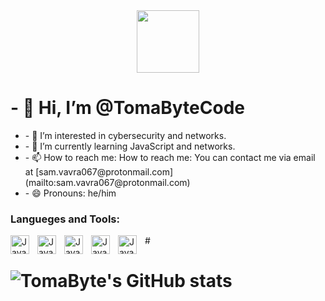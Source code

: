 <div id="header" align="center">
  <img src="https://media.giphy.com/media/M9gbBd9nbDrOTu1Mqx/giphy.gif" width="100"/>
</div>
<h1>- 👋 Hi, I’m @TomaByteCode</h1>
<ul>
  <li>- 👀 I’m interested in cybersecurity and networks.</li>
  <li>- 🌱 I’m currently learning JavaScript and networks.</li>
  <li>- 📫 How to reach me: How to reach me: You can contact me via email at [sam.vavra067@protonmail.com](mailto:sam.vavra067@protonmail.com)</li>
  <li>- 😄 Pronouns: he/him</p></li>
</ul>

### Langueges and Tools:
 <img align="left" alt="JavaScript" width="30px" style="padding-right:10px;" src="https://cdn.jsdelivr.net/gh/devicons/devicon@latest/icons/javascript/javascript-original.svg" />
  <img align="left" alt="JavaScript" width="30px" style="padding-right:10px;" src="https://cdn.jsdelivr.net/gh/devicons/devicon@latest/icons/python/python-original.svg" />
   <img align="left" alt="JavaScript" width="30px" style="padding-right:10px;" src="https://cdn.jsdelivr.net/gh/devicons/devicon@latest/icons/html5/html5-original.svg" />
    <img align="left" alt="JavaScript" width="30px" style="padding-right:10px;" src="https://cdn.jsdelivr.net/gh/devicons/devicon@latest/icons/css3/css3-original.svg" />
     <img align="left" alt="JavaScript" width="30px" style="padding-right:10px;" src="https://cdn.jsdelivr.net/gh/devicons/devicon@latest/icons/linux/linux-original.svg" />
#

# ![TomaByte's GitHub stats](https://github-readme-stats.vercel.app/api?username=TomaByteCode&show_icons=true&theme=radical)


  



<!---
TomaByteCode/TomaByteCode is a ✨ special ✨ repository because its `README.md` (this file) appears on your GitHub profile.
You can click the Preview link to take a look at your changes.
--->
